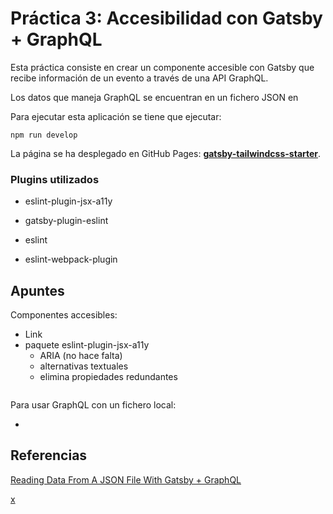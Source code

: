 # Práctica 3: Accesibilidad con Gatsby + GraphQL

Esta práctica consiste en crear un componente accesible con Gatsby que recibe información de un evento a través de una API GraphQL. 

Los datos que maneja GraphQL se encuentran en un fichero JSON en 

Para ejecutar esta aplicación se tiene que ejecutar:

```
npm run develop
```


La página se ha desplegado en GitHub Pages: **[gatsby-tailwindcss-starter](https://www.gatsbyjs.com/starters/kosvrouvas/gatsby-tailwindcss-starter)**.


### Plugins utilizados

* eslint-plugin-jsx-a11y

* gatsby-plugin-eslint
* eslint
* eslint-webpack-plugin


## Apuntes

Componentes accesibles: 

* Link
* paquete eslint-plugin-jsx-a11y
    * ARIA (no hace falta)
    * alternativas textuales
    * elimina propiedades redundantes

```

```


Para usar GraphQL con un fichero local:

* 


## Referencias

[Reading Data From A JSON File With Gatsby + GraphQL](https://itnext.io/reading-data-from-a-json-file-with-gatsby-graphql-572b18ab98a)

[x](https://www.gatsbyjs.com/plugins/gatsby-plugin-eslint/?=eslint-plugin-jsx-a11y)